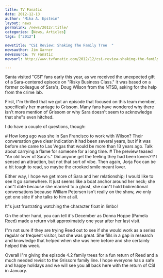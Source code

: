 ```yaml
---
title: TV Fanatic
date: 2012-12-13
author: "Mika A. Epstein"
layout: news
permalink: /news/2012/:title/
categories: [News, Articles]
tags: ["2012"]

newstitle: "CSI Review: Shaking The Family Tree  "
newsauthor: Jim Garner
newssource: TV Fanatic
newsurl: http://www.tvfanatic.com/2012/12/csi-review-shaking-the-family-tree/

---
```



Santa visited "CSI" fans early this year, as we received the unexpected gift of a Sara-centered episode on "Risky Business Class." It was based on a former colleague of Sara's, Doug Wilson from the NTSB, asking for the help from the crime lab.

First, I"m thrilled that we got an episode that focused on this team member, specifically her marriage to Grissom. Many fans have wondered why there isn't more mention of Grissom or why Sara doesn't seem to acknowledge that she"s even hitched.

I do have a couple of questions, though:

\# How long ago was she in San Francisco to work with Wilson? Their conversation gave clear indication it had been several years, but if it was before she came to Las Vegas that would be more than 13 years ago. Talk about carrying a flame for someone for a long time.
\# The preview teased "An old lover of Sara's." Did anyone get the feeling they had been lovers?!? I sensed an attraction, but not that sort of vibe. Then again, Jorja Fox can be a bit tough to read, so maybe the crooked smile meant lover.

Either way, I hope we get more of Sara and her relationship; I would like to see it go somewhere. It just seems like a boat anchor around her neck; she can"t date because she married to a ghost, she can"t hold bidirectional conversations because William Petersen isn't really on the show, we only get one side if she talks to him at all.

It"s just frustrating watching the character float in limbo!

On the other hand, you can tell it's December as Donna Hoppe (Pamela Reed) made a return visit approximately one year after her last visit.

I"m not sure if they are trying Reed out to see if she would work as a series regular or frequent visitor, but she was great. She fills in a gap in research and knowledge that helped when she was here before and she certainly helped this week.

Overall I"m giving the episode 4.2 family trees for a fun return of Reed and a much needed revisit to the Grissom family line. I hope everyone has a safe and happy holidays and we will see you all back here with the return of CSI in January.
